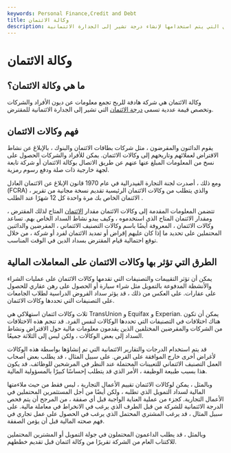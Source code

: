 ```yaml
---
keywords: Personal Finance,Credit and Debt
title: وكالة الائتمان
description: تقوم وكالات الائتمان بجمع معلومات الديون التي يتم استخدامها لإنشاء درجة تشير إلى الجدارة الائتمانية.
---
```


# وكالة الائتمان
## ما هي وكالة الائتمان؟

وكالة الائتمان هي شركة هادفة للربح تجمع معلومات عن ديون الأفراد والشركات وتخصص قيمة عددية تسمى [درجة الائتمان](/credit_score) التي تشير إلى الجدارة الائتمانية للمقترض.

## فهم وكالات الائتمان

يقوم الدائنون والمقرضون ، مثل شركات بطاقات الائتمان والبنوك ، بالإبلاغ عن نشاط الاقتراض لعملائهم وتاريخهم إلى وكالات الائتمان. يمكن للأفراد والشركات الحصول على نسخ من المعلومات المبلغ عنها عنهم عن طريق الاتصال بوكالة الائتمان أو شركة تابعة لجهة خارجية ذات صلة ودفع رسوم رمزية.

ومع ذلك ، أصدرت لجنة التجارة الفيدرالية في عام 1970 قانون الإبلاغ عن الائتمان العادل (FCRA) ، والذي يتطلب من وكالات الائتمان الرئيسية تقديم نسخة مجانية من تقرير الائتمان الخاص بك مرة واحدة كل 12 شهرًا عند الطلب .

تتضمن المعلومات المقدمة إلى وكالات الائتمان مقدار [الائتمان](/credit) المتاح لذلك المقترض ، ومقدار الائتمان المتاح الذي استخدموه ، وكيف يبدو نشاط السداد الخاص بهم. تساعد وكالات الائتمان ، المعروفة أيضًا باسم وكالات التصنيف الائتماني ، المقرضين والدائنين المحتملين على تحديد ما إذا كان عليهم إقراض أو تمديد الائتمان لفرد أو شركة ، من خلال توقع احتمالية قيام المقترض بسداد الدين في الوقت المناسب.

## الطرق التي تؤثر بها وكالات الائتمان على المعاملات المالية

يمكن أن تؤثر التقييمات والتصنيفات التي تقدمها وكالات الائتمان على عمليات الشراء والأنشطة المدفوعة بالتمويل مثل شراء سيارة أو الحصول على رهن عقاري للحصول على عقارات. على العكس من ذلك ، قد يؤثر سداد القروض الدراسية لطلاب الجامعات على التصنيفات التي تحددها وكالات الائتمان.

ثلاث وكالات ائتمان استهلاكي هي TransUnion و Equifax و Experian. يمكن أن تكون هناك اختلافات في التصنيفات التي تحددها الوكالات لنفس الفرد. قد تنجم هذه الاختلافات من الشركات والمقرضين المختلفين الذين يقدمون معلومات مالية حول الاقتراض ونشاط السداد إلى بعض الوكالات ، ولكن ليس إلى الثلاثة جميعًا.

قد يتم استخدام الدرجات والتقارير الائتمانية التي تم إنشاؤها بواسطة هذه الوكالات لأغراض أخرى خارج الموافقة على القرض. على سبيل المثال ، قد يطلب بعض أصحاب العمل التصنيف الائتماني للتعيينات المحتملة عند النظر في المرشحين للوظائف. قد يكون هذا بسبب طبيعة الوظيفة ، الأمر الذي قد يتطلب إحساسًا كبيرًا بالمسؤولية المالية.

وبالمثل ، يمكن لوكالات الائتمان تقييم الأعمال التجارية ، ليس فقط من حيث ملاءمتها المالية لسداد التمويل الذي تطلبه ، ولكن أيضًا من أجل المستثمرين المحتملين في الأعمال التجارية. كجزء من عملية العناية الواجبة قبل أي صفقة ، من المرجح أن يتم فحص الدرجة الائتمانية للشركة من قبل الطرف الذي يرغب في الانخراط في معاملة مالية. على سبيل المثال ، قد يرغب المشتري المحتمل الذي يرغب في الحصول على عمل تجاري في فهم صحته المالية قبل أن يؤمن الصفقة.

وبالمثل ، قد يطلب الداعمون المحتملون في جولة التمويل أو المشترين المحتملين للاكتتاب العام من الشركة تقريرًا من وكالة ائتمان قبل تقديم خططهم.


